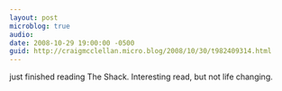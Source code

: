 ```yaml
---
layout: post
microblog: true
audio: 
date: 2008-10-29 19:00:00 -0500
guid: http://craigmcclellan.micro.blog/2008/10/30/t982409314.html
---
```

just finished reading The Shack.  Interesting read, but not life changing.
